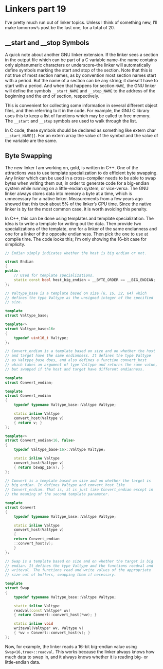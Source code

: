 # Linkers part 19

I’ve pretty much run out of linker topics. Unless I think of something new, I’ll make tomorrow’s post be the last one, for a total of 20.

## __start and __stop Symbols

A quick note about another GNU linker extension. If the linker sees a section
in the output file which can be part of a C variable name–the name contains
only alphanumeric characters or underscore–the linker will automatically define
symbols marking the start and stop of the section. Note that this is not true
of most section names, as by convention most section names start with a period.
But the name of a section can be any string; it doesn’t have to start with a
period. And when that happens for section `NAME`, the GNU linker will define
the symbols `__start_NAME` and `__stop_NAME` to the address of the beginning
and the end of section, respectively.

This is convenient for collecting some information in several different object
files, and then referring to it in the code. For example, the GNU C library
uses this to keep a list of functions which may be called to free memory. The
`__start` and `__stop` symbols are used to walk through the list.

In C code, these symbols should be declared as something like extern char
`__start_NAME[]`. For an extern array the value of the symbol and the value of
the variable are the same.

## Byte Swapping

The new linker I am working on, gold, is written in C++. One of the attractions
was to use template specialization to do efficient byte swapping. Any linker
which can be used in a cross-compiler needs to be able to swap bytes when
writing them out, in order to generate code for a big-endian system while
running on a little-endian system, or vice-versa. The GNU linker always stores
data into memory a byte at a time, which is unnecessary for a native linker.
Measurements from a few years ago showed that this took about 5% of the
linker’s CPU time. Since the native linker is by far the most common case, it
is worth avoiding this penalty.

In C++, this can be done using templates and template specialization. The idea
is to write a template for writing out the data. Then provide two
specializations of the template, one for a linker of the same endianness and
one for a linker of the opposite endianness. Then pick the one to use at
compile time. The code looks this; I’m only showing the 16-bit case for
simplicity.

```cpp
// Endian simply indicates whether the host is big endian or not.

struct Endian
{
public:
    // Used for template specializations.
    static const bool host_big_endian = __BYTE_ORDER == __BIG_ENDIAN;
};

// Valtype_base is a template based on size (8, 16, 32, 64) which
// defines the type Valtype as the unsigned integer of the specified
// size.

template
struct Valtype_base;

template<>
struct Valtype_base<16>
{
    typedef uint16_t Valtype;
};

// Convert_endian is a template based on size and on whether the host
// and target have the same endianness. It defines the type Valtype
// as Valtype_base does, and also defines a function convert_host
// which takes an argument of type Valtype and returns the same value,
// but swapped if the host and target have different endianness.

template
struct Convert_endian;

template
struct Convert_endian
{
    typedef typename Valtype_base::Valtype Valtype;

    static inline Valtype
    convert_host(Valtype v)
    { return v; }
};

template<>
struct Convert_endian<16, false>
{
    typedef Valtype_base<16>::Valtype Valtype;

    static inline Valtype
    convert_host(Valtype v)
    { return bswap_16(v); }
};

// Convert is a template based on size and on whether the target is
// big endian. It defines Valtype and convert_host like
// Convert_endian. That is, it is just like Convert_endian except in
// the meaning of the second template parameter.

template
struct Convert
{
    typedef typename Valtype_base::Valtype Valtype;

    static inline Valtype
    convert_host(Valtype v)
    {
    return Convert_endian
    ::convert_host(v);
    }
};

// Swap is a template based on size and on whether the target is big
// endian. It defines the type Valtype and the functions readval and
// writeval. The functions read and write values of the appropriate
// size out of buffers, swapping them if necessary.

template
struct Swap
{
    typedef typename Valtype_base::Valtype Valtype;

    static inline Valtype
    readval(const Valtype* wv)
    { return Convert::convert_host(*wv); }

    static inline void
    writeval(Valtype* wv, Valtype v)
    { *wv = Convert::convert_host(v); }
};
```

Now, for example, the linker reads a 16-bit big-endian value using
`Swap<16,true>::readval`. This works because the linker always knows how much
data to swap in, and it always knows whether it is reading big- or
little-endian data.

